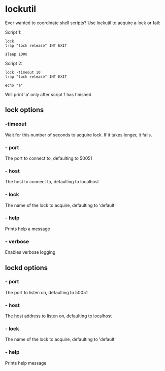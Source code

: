 # lockutil

Ever wanted to coordinate shell scripts? Use lockutil to acquire a lock or fail:

Script 1:

```
lock
trap "lock release" INT EXIT

sleep 1000
```

Script 2:

```
lock -timeout 10
trap "lock release" INT EXIT

echo "a"
```

Will print 'a' only after script 1 has finished.

## lock options

### -timeout
Wait for this number of seconds to acquire lock. If it takes longer, it fails.

### - port
The port to connect to, defaulting to 50051

### - host
The host to connect to, defaulting to localhost

### - lock
The name of the lock to acquire, defaulting to 'default'

### - help
Prints help a message

### - verbose
Enables verbose logging

## lockd options

### - port
The port to listen on, defaulting to 50051

### - host
The host address to listen on, defaulting to localhost

### - lock
The name of the lock to acquire, defaulting to 'default'

### - help
Prints help message